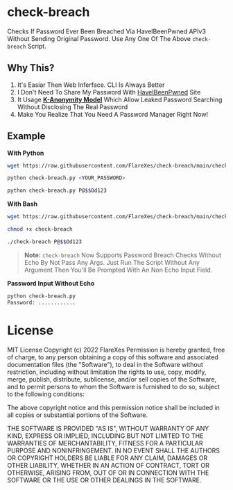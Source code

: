 # check-breach
Checks If Password Ever Been Breached Via HaveIBeenPwned APIv3 Without Sending Original Password. Use Any One Of The Above `check-breach` Script.

## Why This?
1. It's Easiar Then Web Inferface. CLI Is Always Better
2. I Don't Need To Share My Password With [HaveIBeenPwned](https://haveibeenpwned.com/) Site
3. It Usage **[K-Anonymity Model](https://en.wikipedia.org/wiki/K-anonymity)** Which Allow Leaked Password Searching Without Disclosing The Real Password
4. Make You Realize That You Need A Password Manager Right Now!

## Example
**With Python**
```bash
wget https://raw.githubusercontent.com/FlareXes/check-breach/main/check-breach.py     # No need to clone the repo

python check-breach.py <YOUR_PASSWORD>

python check-breach.py P@$$Od123
```

**With Bash**
```bash
wget https://raw.githubusercontent.com/FlareXes/check-breach/main/check-breach        # Don't need to clone the repo

chmod +x check-breach

./check-breach P@$$Od123
```

> **Note:** `check-breach` Now Supports Password Breach Checks Without Echo By Not Pass Any Args. Just Run The Script Without Any Argument Then You'll Be Prompted With An Non Echo Input Field.

**Password Input Without Echo**
```bash
python check-breach.py
Password: ............
```

# License
MIT License
Copyright (c) 2022 FlareXes
Permission is hereby granted, free of charge, to any person obtaining a copy
of this software and associated documentation files (the "Software"), to deal
in the Software without restriction, including without limitation the rights
to use, copy, modify, merge, publish, distribute, sublicense, and/or sell
copies of the Software, and to permit persons to whom the Software is
furnished to do so, subject to the following conditions:

The above copyright notice and this permission notice shall be included in all
copies or substantial portions of the Software.

THE SOFTWARE IS PROVIDED "AS IS", WITHOUT WARRANTY OF ANY KIND, EXPRESS OR
IMPLIED, INCLUDING BUT NOT LIMITED TO THE WARRANTIES OF MERCHANTABILITY,
FITNESS FOR A PARTICULAR PURPOSE AND NONINFRINGEMENT. IN NO EVENT SHALL THE
AUTHORS OR COPYRIGHT HOLDERS BE LIABLE FOR ANY CLAIM, DAMAGES OR OTHER
LIABILITY, WHETHER IN AN ACTION OF CONTRACT, TORT OR OTHERWISE, ARISING FROM,
OUT OF OR IN CONNECTION WITH THE SOFTWARE OR THE USE OR OTHER DEALINGS IN THE
SOFTWARE.
